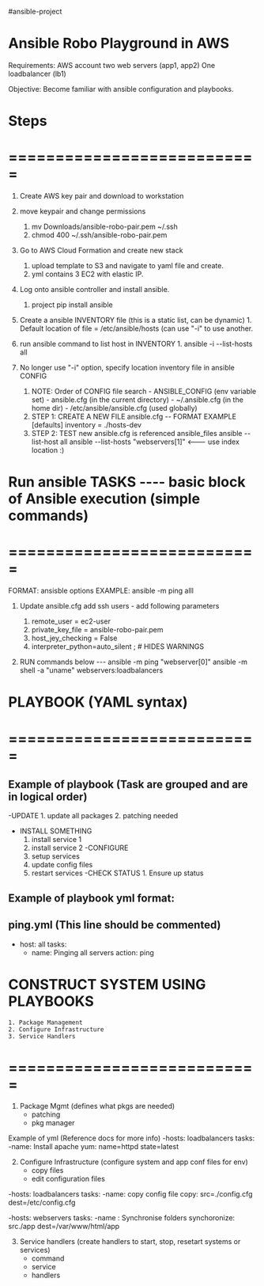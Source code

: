 #ansible-project

# Ansible Robo Playground in AWS
Requirements:
AWS account
two web servers (app1, app2)
One loadbalancer (lb1)

Objective:
Become familiar with ansible configuration and playbooks.



# Steps
# ===========================
1. Create AWS key pair and download to workstation

2. move keypair and change permissions
    1. mv Downloads/ansible-robo-pair.pem ~/.ssh 
    2. chmod 400 ~/.ssh/ansible-robo-pair.pem

3. Go to AWS Cloud Formation and create new stack 
      1. upload template to S3 and navigate to yaml file and create.
      2. yml contains 3  EC2 with elastic IP.

4.  Log onto ansible controller and install ansible.
      1. project pip install ansible

5. Create a ansible INVENTORY file (this is a static list, can be dynamic)
       1. Default location of file  = /etc/ansible/hosts (can use "-i" to use another.
    
6. run ansible command to list host in INVENTORY
       1.  ansible -i <file name> --list-hosts all

7. No longer use "-i" option, specify location inventory file in ansible CONFIG 
     1. NOTE: Order of CONFIG file search
                       - ANSIBLE_CONFIG (env variable set)
                       - ansible.cfg  (in the current directory)
                       - ~/.ansible.cfg   (in the home dir)
                       - /etc/ansible/ansible.cfg  (used globally)
     2.  STEP 1: CREATE A NEW FILE  ansible.cfg
                       -- FORMAT EXAMPLE
                          [defaults]
                          inventory = ./hosts-dev
      3. STEP 2: TEST new ansible.cfg is referenced
                          ansible_files ansible --list-host all
                          ansible --list-hosts "webservers[1]"    <--- use index location :)


# Run ansible TASKS   ---- basic block of Ansible execution (simple commands)
# ===========================
FORMAT:  ansisble options <host-pattern>
EXAMPLE: ansible -m ping alll

1.  Update  ansible.cfg add ssh users - add following parameters
      1. remote_user = ec2-user
      2. private_key_file = ansible-robo-pair.pem
      3. host_jey_checking = False
      4. interpreter_python=auto_silent ; # HIDES WARNINGS

2.  RUN commands below  ---
            ansible -m ping "webserver[0]"
            ansible -m shell -a "uname" webservers:loadbalancers


# PLAYBOOK (YAML syntax)
# ===========================
Example of playbook (Task are grouped  and are in logical order)
----------------------------------------------------------------------------------------- 
-UPDATE
     1. update all packages
     2. patching needed
- INSTALL SOMETHING
     1.  install  service 1
     2. install service 2
-CONFIGURE
     1.  setup services
     2.  update config files
     3.  restart services
-CHECK STATUS
      1.  Ensure up status

Example of playbook yml format:
----------------------------------------------------------------------------------------- 
ping.yml (This line should be commented)
---
- host: all
  tasks:
  - name: Pinging all servers
     action: ping




# CONSTRUCT SYSTEM USING PLAYBOOKS
    1. Package Management
    2. Configure Infrastructure
    3. Service Handlers
# ===========================
1) Package Mgmt (defines what pkgs are needed)
    - patching 
    - pkg manager

Example of yml (Reference docs for more info)
        -hosts: loadbalancers
         tasks: 
         -name: Install apache
         yum: name=httpd state=latest

2) Configure Infrastructure (configure system and app conf files for env)
    - copy files
    - edit configuration files

-hosts: loadbalancers
 tasks:
 -name: copy config file
  copy: src=./config.cfg dest=/etc/config.cfg

-hosts: webservers
 tasks:
 -name : Synchronise folders
  synchoronize: src./app dest=/var/www/html/app

3) Service handlers (create handlers to start, stop, resetart systems or services)
    - command
    - service
    - handlers



